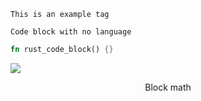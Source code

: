``` norg
This is an example tag
```

    Code block with no language

``` rust
fn rust_code_block() {}
```

![](https://raw.githubusercontent.com/nvim-neorg/neorg/main/res/neorg.svg)

$$\text{Block math}
$$
